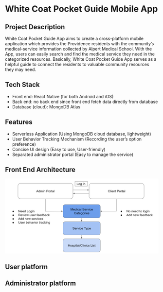 # White Coat Pocket Guide Mobile App 

## Project Description
White Coat Pocket Guide App aims to create a cross-platform mobile
application which provides the Providence residents with the community’s
medical-service information collected by Alpert Medical School.
With the App, users can easily search and find the medical service they
need in the categorized resources. Basically, White Coat Pocket Guide App
serves as a helpful guide to connect the residents to valuable community
resources they may need.
## Tech Stack
* Front end: React Native (for both Android and iOS)
* Back end: no back end since front end fetch data directly from database
* Database (cloud): MongoDB Atlas


## Features
* Serverless Application (Using MongoDB cloud database, lightweight)
* User Behavior Tracking Mechanism (Recording the user’s option preference)
* Concise UI design (Easy to use, User-friendly)
* Separated administrator portal (Easy to manage the service)

## Front End Architecture

![image](https://github.com/lymmm412/react_native_mobile_app/blob/master/resource/front-end.png)
## User platform

## Administrator platform


